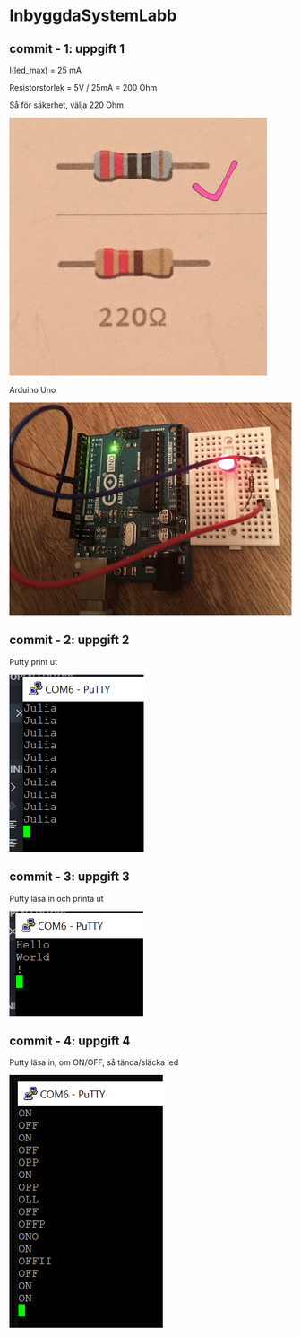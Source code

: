 # InbyggdaSystemLabb

## commit - 1: uppgift 1

I(led_max) = 25 mA

Resistorstorlek = 5V / 25mA = 200 Ohm

Så för säkerhet, välja 220 Ohm

<img src="image/resistor.JPG">

Arduino Uno 

<img src="image/arduinoUno.jpg">

## commit - 2: uppgift 2

Putty print ut

<img src="image/puttyDel2.png">

## commit - 3: uppgift 3

Putty läsa in och printa ut

<img src="image/puttyDel3.png">

## commit - 4: uppgift 4

Putty läsa in, om ON/OFF, så tända/släcka led

<img src="image/puttyDel4.png">
